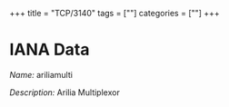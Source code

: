 +++
title = "TCP/3140"
tags = [""]
categories = [""]
+++

# IANA Data

_Name:_ ariliamulti

_Description:_ Arilia Multiplexor

